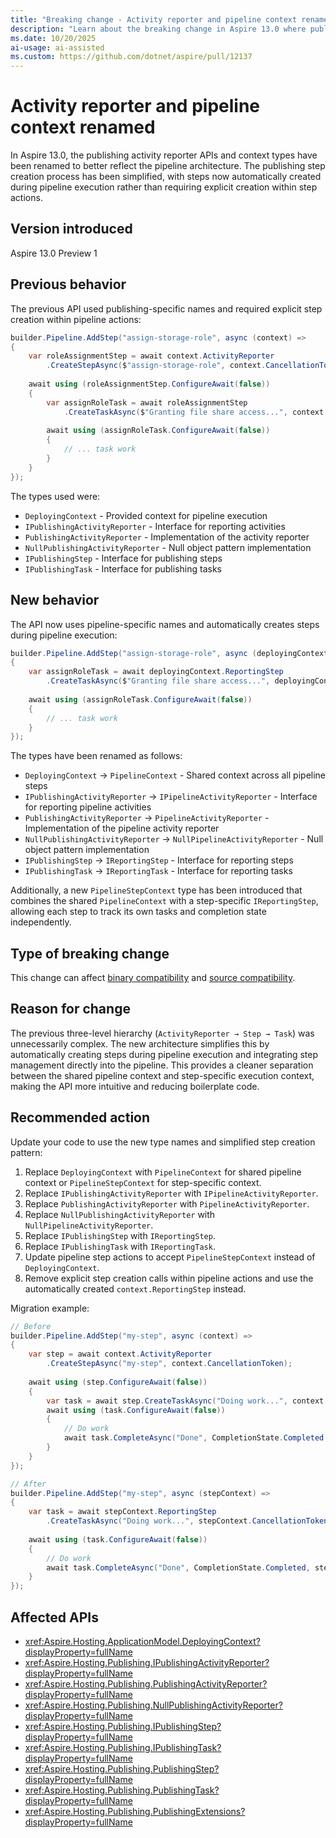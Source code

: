 ```yaml
---
title: "Breaking change - Activity reporter and pipeline context renamed"
description: "Learn about the breaking change in Aspire 13.0 where publishing activity reporter APIs and context types were renamed to reflect pipeline architecture."
ms.date: 10/20/2025
ai-usage: ai-assisted
ms.custom: https://github.com/dotnet/aspire/pull/12137
---
```


# Activity reporter and pipeline context renamed

In Aspire 13.0, the publishing activity reporter APIs and context types have been renamed to better reflect the pipeline architecture. The publishing step creation process has been simplified, with steps now automatically created during pipeline execution rather than requiring explicit creation within step actions.

## Version introduced

Aspire 13.0 Preview 1

## Previous behavior

The previous API used publishing-specific names and required explicit step creation within pipeline actions:

```csharp
builder.Pipeline.AddStep("assign-storage-role", async (context) =>
{
    var roleAssignmentStep = await context.ActivityReporter
        .CreateStepAsync($"assign-storage-role", context.CancellationToken);
    
    await using (roleAssignmentStep.ConfigureAwait(false))
    {
        var assignRoleTask = await roleAssignmentStep
            .CreateTaskAsync($"Granting file share access...", context.CancellationToken);
        
        await using (assignRoleTask.ConfigureAwait(false))
        {
            // ... task work
        }
    }
});
```

The types used were:

- `DeployingContext` - Provided context for pipeline execution
- `IPublishingActivityReporter` - Interface for reporting activities
- `PublishingActivityReporter` - Implementation of the activity reporter
- `NullPublishingActivityReporter` - Null object pattern implementation
- `IPublishingStep` - Interface for publishing steps
- `IPublishingTask` - Interface for publishing tasks

## New behavior

The API now uses pipeline-specific names and automatically creates steps during pipeline execution:

```csharp
builder.Pipeline.AddStep("assign-storage-role", async (deployingContext) =>
{
    var assignRoleTask = await deployingContext.ReportingStep
        .CreateTaskAsync($"Granting file share access...", deployingContext.CancellationToken);
    
    await using (assignRoleTask.ConfigureAwait(false))
    {
        // ... task work
    }
});
```

The types have been renamed as follows:

- `DeployingContext` → `PipelineContext` - Shared context across all pipeline steps
- `IPublishingActivityReporter` → `IPipelineActivityReporter` - Interface for reporting pipeline activities
- `PublishingActivityReporter` → `PipelineActivityReporter` - Implementation of the pipeline activity reporter
- `NullPublishingActivityReporter` → `NullPipelineActivityReporter` - Null object pattern implementation
- `IPublishingStep` → `IReportingStep` - Interface for reporting steps
- `IPublishingTask` → `IReportingTask` - Interface for reporting tasks

Additionally, a new `PipelineStepContext` type has been introduced that combines the shared `PipelineContext` with a step-specific `IReportingStep`, allowing each step to track its own tasks and completion state independently.

## Type of breaking change

This change can affect [binary compatibility](../categories.md#binary-compatibility) and [source compatibility](../categories.md#source-compatibility).

## Reason for change

The previous three-level hierarchy (`ActivityReporter → Step → Task`) was unnecessarily complex. The new architecture simplifies this by automatically creating steps during pipeline execution and integrating step management directly into the pipeline. This provides a cleaner separation between the shared pipeline context and step-specific execution context, making the API more intuitive and reducing boilerplate code.

## Recommended action

Update your code to use the new type names and simplified step creation pattern:

1. Replace `DeployingContext` with `PipelineContext` for shared pipeline context or `PipelineStepContext` for step-specific context.
1. Replace `IPublishingActivityReporter` with `IPipelineActivityReporter`.
1. Replace `PublishingActivityReporter` with `PipelineActivityReporter`.
1. Replace `NullPublishingActivityReporter` with `NullPipelineActivityReporter`.
1. Replace `IPublishingStep` with `IReportingStep`.
1. Replace `IPublishingTask` with `IReportingTask`.
1. Update pipeline step actions to accept `PipelineStepContext` instead of `DeployingContext`.
1. Remove explicit step creation calls within pipeline actions and use the automatically created `context.ReportingStep` instead.

Migration example:

```csharp
// Before
builder.Pipeline.AddStep("my-step", async (context) =>
{
    var step = await context.ActivityReporter
        .CreateStepAsync("my-step", context.CancellationToken);
    
    await using (step.ConfigureAwait(false))
    {
        var task = await step.CreateTaskAsync("Doing work...", context.CancellationToken);
        await using (task.ConfigureAwait(false))
        {
            // Do work
            await task.CompleteAsync("Done", CompletionState.Completed, context.CancellationToken);
        }
    }
});

// After
builder.Pipeline.AddStep("my-step", async (stepContext) =>
{
    var task = await stepContext.ReportingStep
        .CreateTaskAsync("Doing work...", stepContext.CancellationToken);
    
    await using (task.ConfigureAwait(false))
    {
        // Do work
        await task.CompleteAsync("Done", CompletionState.Completed, stepContext.CancellationToken);
    }
});
```

## Affected APIs

- <xref:Aspire.Hosting.ApplicationModel.DeployingContext?displayProperty=fullName>
- <xref:Aspire.Hosting.Publishing.IPublishingActivityReporter?displayProperty=fullName>
- <xref:Aspire.Hosting.Publishing.PublishingActivityReporter?displayProperty=fullName>
- <xref:Aspire.Hosting.Publishing.NullPublishingActivityReporter?displayProperty=fullName>
- <xref:Aspire.Hosting.Publishing.IPublishingStep?displayProperty=fullName>
- <xref:Aspire.Hosting.Publishing.IPublishingTask?displayProperty=fullName>
- <xref:Aspire.Hosting.Publishing.PublishingStep?displayProperty=fullName>
- <xref:Aspire.Hosting.Publishing.PublishingTask?displayProperty=fullName>
- <xref:Aspire.Hosting.Publishing.PublishingExtensions?displayProperty=fullName>
